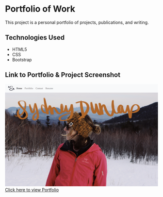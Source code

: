 # Portfolio of Work
This project is a personal portfolio of projects, publications, and writing.

## Technologies Used
- HTML5
- CSS
- Bootstrap

## Link to Portfolio & Project Screenshot
![Portfolio Screenshot](/assets/images/readmeimage.png)
[Click here to view Portfolio](https://syddunlap.github.io/portfolio/)
